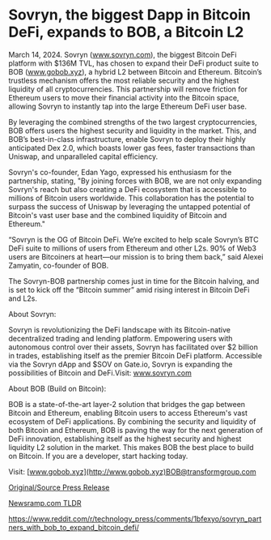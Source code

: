# Sovryn, the biggest Dapp in Bitcoin DeFi, expands to BOB, a Bitcoin L2

March 14, 2024. Sovryn (www.sovryn.com), the biggest Bitcoin DeFi platform with $136M TVL, has chosen to expand their DeFi product suite to BOB (www.gobob.xyz), a hybrid L2 between Bitcoin and Ethereum. Bitcoin’s trustless mechanism offers the most reliable security and the highest liquidity of all cryptocurrencies. This partnership will remove friction for Ethereum users to move their financial activity into the Bitcoin space, allowing Sovryn to instantly tap into the large Ethereum DeFi user base.

By leveraging the combined strengths of the two largest cryptocurrencies, BOB offers users the highest security and liquidity in the market. This, and BOB’s best-in-class infrastructure, enable Sovryn to deploy their highly anticipated Dex 2.0, which boasts lower gas fees, faster transactions than Uniswap, and unparalleled capital efficiency.

Sovryn's co-founder, Edan Yago, expressed his enthusiasm for the partnership, stating, "By joining forces with BOB, we are not only expanding Sovryn's reach but also creating a DeFi ecosystem that is accessible to millions of Bitcoin users worldwide. This collaboration has the potential to surpass the success of Uniswap by leveraging the untapped potential of Bitcoin's vast user base and the combined liquidity of Bitcoin and Ethereum."

“Sovryn is the OG of Bitcoin DeFi. We’re excited to help scale Sovryn’s BTC DeFi suite to millions of users from Ethereum and other L2s. 90% of Web3 users are Bitcoiners at heart—our mission is to bring them back,” said Alexei Zamyatin, co-founder of BOB.

The Sovryn-BOB partnership comes just in time for the Bitcoin halving, and is set to kick off the “Bitcoin summer” amid rising interest in Bitcoin DeFi and L2s.

About Sovryn:

Sovryn is revolutionizing the DeFi landscape with its Bitcoin-native decentralized trading and lending platform. Empowering users with autonomous control over their assets, Sovryn has facilitated over $2 billion in trades, establishing itself as the premier Bitcoin DeFi platform. Accessible via the Sovryn dApp and $SOV on Gate.io, Sovryn is expanding the possibilities of Bitcoin and DeFi.Visit: www.sovryn.com

About BOB (Build on Bitcoin):

BOB is a state-of-the-art layer-2 solution that bridges the gap between Bitcoin and Ethereum, enabling Bitcoin users to access Ethereum's vast ecosystem of DeFi applications. By combining the security and liquidity of both Bitcoin and Ethereum, BOB is paving the way for the next generation of DeFi innovation, establishing itself as the highest security and highest liquidity L2 solution in the market. This makes BOB the best place to build on Bitcoin. If you are a developer, start hacking today.

Visit: [www.gobob.xyz](http://www.gobob.xyz)BOB@transformgroup.com 

[Original/Source Press Release](https://blockchainwire.io/press-release/sovryn-the-biggest-dapp-in-bitcoin-defi-expands-to-bob-a-bitcoin-l2)
                    

[Newsramp.com TLDR](None) 

https://www.reddit.com/r/technology_press/comments/1bfexyo/sovryn_partners_with_bob_to_expand_bitcoin_defi/